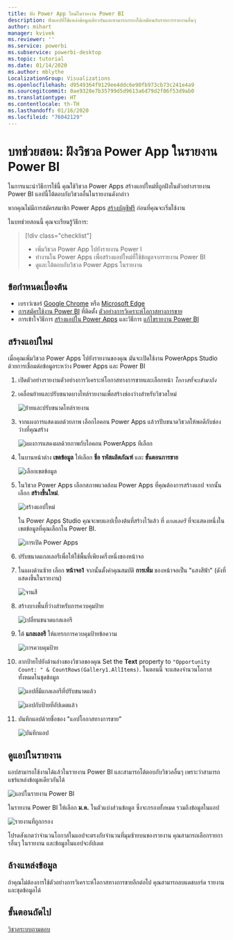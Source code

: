 ```yaml
---
title: ฝัง Power App ใหม่ในรายงาน Power BI
description: ฝังแอปที่ใช้แหล่งข้อมูลเดียวกันและสามารถกรองได้เหมือนกับรายการรายงานอื่นๆ
author: mihart
manager: kvivek
ms.reviewer: ''
ms.service: powerbi
ms.subservice: powerbi-desktop
ms.topic: tutorial
ms.date: 01/14/2020
ms.author: mblythe
LocalizationGroup: Visualizations
ms.openlocfilehash: d9549364f9129ee4ddc6e90fb973cb73c241e4a9
ms.sourcegitcommit: 0ae9328e7b35799d5d9613a6d79d2f86f53d9ab0
ms.translationtype: HT
ms.contentlocale: th-TH
ms.lasthandoff: 01/16/2020
ms.locfileid: "76042129"
---
```

# <a name="tutorial-embed-a-power-apps-visual-in-a-power-bi-report"></a>บทช่วยสอน: ฝังวิชวล Power App ในรายงาน Power BI

ในการแนะนำวิธีการใช้นี้ คุณใช้วิชวล Power Apps สร้างแอปใหม่ที่ถูกฝังในตัวอย่างรายงาน Power BI แอปนี้โต้ตอบกับวิชวลอื่นในรายงานดังกล่าว

หากคุณไม่มีการสมัครสมาชิก Power Apps [สร้างบัญชีฟรี](https://docs.microsoft.com/powerapps/maker/signup-for-powerapps) ก่อนที่คุณจะเริ่มใช้งาน

ในบทช่วยสอนนี้ คุณจะเรียนรู้วิธีการ:
> [!div class="checklist"]
> * เพิ่มวิชวล Power App ไปยังรายงาน Power I
> * ทำงานใน Power Apps เพื่อสร้างแอปใหม่ที่ใช้ข้อมูลจากรายงาน Power BI
> * ดูและโต้ตอบกับวิชวล Power Apps ในรายงาน

## <a name="prerequisites"></a>ข้อกำหนดเบื้องต้น

* เบราว์เซอร์ [Google Chrome](https://www.google.com/chrome/browser/) หรือ [Microsoft Edge](https://www.microsoft.com/windows/microsoft-edge)
* [การสมัครใช้งาน Power BI](https://docs.microsoft.com/power-bi/service-self-service-signup-for-power-bi) ที่ติดตั้ง [ตัวอย่างการวิเคราะห์โอกาสทางการขาย](https://docs.microsoft.com/power-bi/sample-opportunity-analysis#get-the-content-pack-for-this-sample)
* การเข้าใจวิธีการ [สร้างแอปใน Power Apps](https://docs.microsoft.com/powerapps/maker/canvas-apps/data-platform-create-app-scratch.md) และวิธีการ [แก้ไขรายงาน Power BI](https://docs.microsoft.com/power-bi/service-the-report-editor-take-a-tour)



## <a name="create-a-new-app"></a>สร้างแอปใหม่
เมื่อคุณเพิ่มวิชวล Power Apps ไปยังรายงานของคุณ มันจะเปิดใช้งาน PowerApps Studio ด้วยการเชื่อมต่อข้อมูลระหว่าง Power Apps และ Power BI

1. เปิดตัวอย่างรายงานตัวอย่างการวิเคราะห์โอกาสทางการขายและเลือกหน้า *โอกาสที่จะเข้ามาถึง* 


2. เคลื่อนย้ายและปรับขนาดบางไทล์รายงานเพื่อสร้างช่องว่างสำหรับวิชวลใหม่

    ![ย้ายและปรับขนาดไทล์รายงาน](media/power-bi-visualization-powerapp/power-bi-report-page.jpg)

2. จากแผงการแสดงผลด้วยภาพ เลือกไอคอน Power Apps แล้วรปับขนาดวิชวลให้พอดีกับช่องว่างที่คุณสร้าง

    ![แผงการแสดงผลด้วยภาพกับไอคอน PowerApps ทีเลือก](media/power-bi-visualization-powerapp/power-bi-powerapps-icon.jpg)

3. ในบานหน้าต่าง **เขตข้อมูล** ให้เลือก **ชื่อ** **รหัสผลิตภัณฑ์** และ **ขั้นตอนการขาย** 

    ![เลือกเขตข้อมูล](media/power-bi-visualization-powerapp/power-bi-fields.jpg)

4. ในวิชวล Power Apps เลือกสภาพแวดล้อม Power Apps ที่คุณต้องการสร้างแอป จากนั้นเลือก **สร้างขึ้นใหม่**.

    ![สร้างแอปใหม่](media/power-bi-visualization-powerapp/power-bi-create-new-powerapp.png)

    ใน Power Apps Studio  คุณจะพบแอปเบื้องต้นที่สร้างไว้แล้ว ที่ *แกลเลอรี* ที่จะแสดงหนึ่งในเขตข้อมูลที่คุณเลือกใน Power BI.

    ![การเปิด Power Apps](media/power-bi-visualization-powerapp/power-bi-power-app.png)

5.  ปรับขนาดแกลเลอรีเพื่อให้ใช้พื้นที่เพียงครึ่งหนึ่งของหน้าจอ 

6. ในแผงด้านซ้าย เลือก **หน้าจอ1** จากนั้นตั้งค่าคุณสมบัติ **การเพิ่ม** ของหน้าจอเป็น "แสงสีฟ้า" (ดังที่แสดงขึ้นในรายงาน)

    ![จานสี](media/power-bi-visualization-powerapp/power-bi-powerapps-fill.png)

6. สร้างบางพื้นที่ว่างสำหรับการควบคุมป้าย 

    ![เปลี่ยนขนาดแกลเลอรี](media/power-bi-visualization-powerapp/power-bi-powerapps-gallery.png)


8. ใต้ **แกลเลอรี** ให้แทรกการควบคุมป้ายข้อความ

   ![การควบคุมป้าย](media/power-bi-visualization-powerapp/power-bi-label.png)

7. ลากป้ายไปยังด้านล่างของวิชวลของคุณ Set the **Text** property to `"Opportunity Count: " & CountRows(Gallery1.AllItems)`. ในตอนนี้ จะแสดงจำนวนโอกาสทั้งหมดในชุดข้อมูล

    ![แอปที่มีแกลเลอรีที่ปรับขนาดแล้ว](media/power-bi-visualization-powerapp/power-bi-power-app-label.png)

    ![แอปกับป้ายที่อัปเดตแล้ว](media/power-bi-visualization-powerapp/power-bi-label-live.png)

7. บันทึกแอปด้วยชื่อของ "แอปโอกาสทางการขาย" 

    ![บันทึกแอป](media/power-bi-visualization-powerapp/power-bi-save-powerapp.png)


## <a name="view-the-app-in-the-report"></a>ดูแอปในรายงาน
แอปสามารถใช้งานได้แล้วในรายงาน Power BI และสามารถโต้ตอบกับวิชวลอื่นๆ เพราะว่าสามารถแชร์แหล่งข้อมูลเดียวกันได้

![แอปในรายงาน Power BI](media/power-bi-visualization-powerapp/power-bi-powerapps-visual.png)

ในรายงาน Power BI ให้เลือก **ม.ค.** ในตัวแบ่งส่วนข้อมูล ซึ่งจะกรองทั้งหมด รวมถึงข้อมูลในแอป

![รายงานที่ถูกกรอง](media/power-bi-visualization-powerapp/power-bi-last.png)

โปรดสังเกตว่าจำนวนโอกาสในแอปจะตรงกับจำนวนที่มุมซ้ายบนของรายงาน คุณสามารถเลือกรายการอื่นๆ ในรายงาน และข้อมูลในแอปจะอัปเดต


## <a name="clean-up-resources"></a>ล้างแหล่งข้อมูล
ถ้าคุณไม่ต้องการใช้ตัวอย่างการวิเคราะห์โอกาสทางการขายอีกต่อไป คุณสามารถลบแดชบอร์ด รายงาน และชุดข้อมูลได้


## <a name="next-steps"></a>ขั้นตอนถัดไป
[วิชวลระบบถามตอบ](power-bi-visualization-types-for-reports-and-q-and-a.md)
